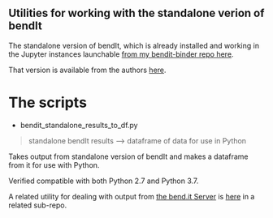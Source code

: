 Utilities for working with the standalone verion of bendIt
------------------------------------------------------------

The standalone version of bendIt, which is already installed and working in the Jupyter instances launchable [from my bendit-binder repo here](https://github.com/fomightez/bendit-binder).

That version is available from the authors [here](http://pongor.itk.ppke.hu/dna/bend_it.html#/bendit_standalone). 


# The scripts

* bendit_standalone_results_to_df.py
> standalone bendIt results --> dataframe of data for use in Python

Takes output from standalone version of bendIt and makes a dataframe from it for use with Python.

Verified compatible with both Python 2.7 and Python 3.7.

A related utility for dealing with output from [the bend.it Server](http://pongor.itk.ppke.hu/dna/bend_it.html#/bendit_form) is [here](https://github.com/fomightez/sequencework/tree/master/bendit_server-utilities) in a related sub-repo.
